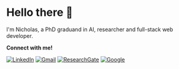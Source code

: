 # Hello there :wave:

I'm Nicholas, a PhD graduand in AI, researcher and full-stack web developer.

**Connect with me!**

[![LinkedIn](https://img.shields.io/badge/linkedin-%230077B5.svg?style=for-the-badge&logo=linkedin&logoColor=white&color=black)](https://www.linkedin.com/in/nicholas-mamo-74751166/)
[![Gmail](https://img.shields.io/badge/Gmail-D14836?style=for-the-badge&logo=gmail&logoColor=white&color=black)](mailto:nicholasmamo@gmail.com)
[![ResearchGate](https://img.shields.io/badge/ResearchGate-00CCBB?style=for-the-badge&logo=ResearchGate&logoColor=white&color=black)](https://www.researchgate.net/profile/Nicholas-Mamo-2/)
[![Google](https://img.shields.io/badge/google-4285F4?style=for-the-badge&logo=google&logoColor=white&color=black)](https://scholar.google.com/citations?user=TjmVrK4AAAAJ&hl=en)
